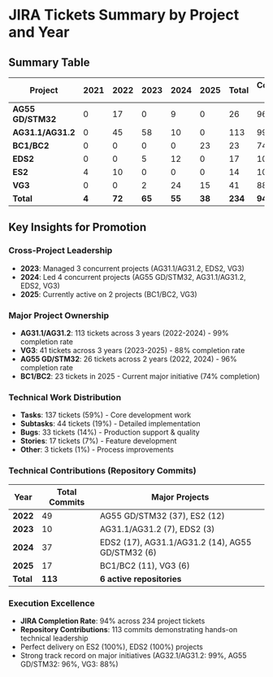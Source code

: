 # JIRA Tickets Summary by Project and Year

## Summary Table
| Project | 2021 | 2022 | 2023 | 2024 | 2025 | Total | Completion Rate |
|---------|------|------|------|------|------|-------|-----------------|
| **AG55 GD/STM32** | 0 | 17 | 0 | 9 | 0 | 26 | 96% |
| **AG31.1/AG31.2** | 0 | 45 | 58 | 10 | 0 | 113 | 99% |
| **BC1/BC2** | 0 | 0 | 0 | 0 | 23 | 23 | 74% |
| **EDS2** | 0 | 0 | 5 | 12 | 0 | 17 | 100% |
| **ES2** | 4 | 10 | 0 | 0 | 0 | 14 | 100% |
| **VG3** | 0 | 0 | 2 | 24 | 15 | 41 | 88% |
| **Total** | **4** | **72** | **65** | **55** | **38** | **234** | **94%** |

## Key Insights for Promotion

### Cross-Project Leadership
- **2023**: Managed 3 concurrent projects (AG31.1/AG31.2, EDS2, VG3)
- **2024**: Led 4 concurrent projects (AG55 GD/STM32, AG31.1/AG31.2, EDS2, VG3)  
- **2025**: Currently active on 2 projects (BC1/BC2, VG3)

### Major Project Ownership
- **AG31.1/AG31.2**: 113 tickets across 3 years (2022-2024) - 99% completion rate
- **VG3**: 41 tickets across 3 years (2023-2025) - 88% completion rate  
- **AG55 GD/STM32**: 26 tickets across 2 years (2022, 2024) - 96% completion rate
- **BC1/BC2**: 23 tickets in 2025 - Current major initiative (74% completion)

### Technical Work Distribution
- **Tasks**: 137 tickets (59%) - Core development work
- **Subtasks**: 44 tickets (19%) - Detailed implementation
- **Bugs**: 33 tickets (14%) - Production support & quality
- **Stories**: 17 tickets (7%) - Feature development
- **Other**: 3 tickets (1%) - Process improvements

### Technical Contributions (Repository Commits)
| Year | Total Commits | Major Projects |
|------|---------------|----------------|
| **2022** | 49 | AG55 GD/STM32 (37), ES2 (12) |
| **2023** | 10 | AG31.1/AG31.2 (7), EDS2 (3) |
| **2024** | 37 | EDS2 (17), AG31.1/AG31.2 (14), AG55 GD/STM32 (6) |
| **2025** | 17 | BC1/BC2 (11), VG3 (6) |
| **Total** | **113** | **6 active repositories** |

### Execution Excellence
- **JIRA Completion Rate**: 94% across 234 project tickets
- **Repository Contributions**: 113 commits demonstrating hands-on technical leadership
- Perfect delivery on ES2 (100%), EDS2 (100%) projects
- Strong track record on major initiatives (AG32.1/AG31.2: 99%, AG55 GD/STM32: 96%, VG3: 88%)
